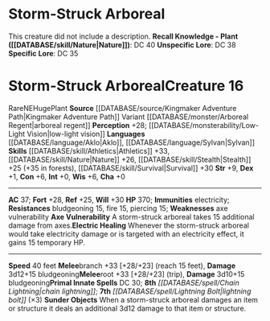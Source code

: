 ﻿---
ac: '37'
alignment: NE
charisma: '+0'
constitution: '+6'
creature_ability:
- Axe Vulnerability
- Electric Healing
- Sunder Objects
dexterity: '+1'
fortitude: '+28'
hp: '370'
id: '2351'
immunity:
- electricity
intelligence: '+0'
land_speed: '40'
language:
- '[[DATABASE/language/Aklo|Aklo]]'
- '[[DATABASE/language/Sylvan|Sylvan]]'
level: '16'
max_speed: '40'
name: Storm-Struck Arboreal
perception: '+28'
rarity: Rare
reflex: '+25'
resistance:
- bludgeoning 15
- fire 15
- piercing 15
sense:
- '[[DATABASE/monsterability/Low-Light Vision|low-light vision]]'
size: Huge
skill:
- '[[DATABASE/skill/Athletics|Athletics]] +33'
- '[[DATABASE/skill/Nature|Nature]] +26'
- '[[DATABASE/skill/Stealth|Stealth]] +25'
- '[[DATABASE/skill/Survival|Survival]] +30'
source: '[[DATABASE/source/Kingmaker Adventure Path|Kingmaker Adventure Path]]'
speed:
- 40 feet
spell:
- '[[DATABASE/spell/Chain Lightning|Chain Lightning]]'
- '[[DATABASE/spell/Lightning Bolt|Lightning Bolt]]'
strength: '+9'
strength_req: '9'
strongest_save:
- Will
trait:
- '[[DATABASE/trait/Plant|Plant]]'
- '[[DATABASE/trait/Rare|Rare]]'
type: Creature
vision: Low-light vision
weakest_save:
- Reflex
weakness:
- axe vulnerability
will: '+30'
wisdom: '+6'

---
# Storm-Struck Arboreal

This creature did not include a description.
**Recall Knowledge - Plant ([[DATABASE/skill/Nature|Nature]])**: DC 40
**Unspecific Lore**: DC 38
**Specific Lore**: DC 35

# Storm-Struck Arboreal<span class="item-type">Creature 16</span>

<span class="trait-rare item-trait">Rare</span><span class="trait-alignment item-trait">NE</span><span class="trait-size item-trait">Huge</span><span class="item-trait">Plant</span>
**Source** [[DATABASE/source/Kingmaker Adventure Path|Kingmaker Adventure Path]]
Variant [[DATABASE/monster/Arboreal Regent|arboreal regent]]
**Perception** +28; [[DATABASE/monsterability/Low-Light Vision|low-light vision]]
**Languages** [[DATABASE/language/Aklo|Aklo]], [[DATABASE/language/Sylvan|Sylvan]]
**Skills** [[DATABASE/skill/Athletics|Athletics]] +33, [[DATABASE/skill/Nature|Nature]] +26, [[DATABASE/skill/Stealth|Stealth]] +25 (+35 in forests), [[DATABASE/skill/Survival|Survival]] +30
**Str** +9, **Dex** +1, **Con** +6, **Int** +0, **Wis** +6, **Cha** +0

---
**AC** 37; **Fort** +28, **Ref** +25, **Will** +30
**HP** 370; **Immunities** electricity; **Resistances** bludgeoning 15, fire 15, piercing 15; **Weaknesses** axe vulnerability
<span class="in-box-ability">**Axe Vulnerability** A storm-struck arboreal takes 15 additional damage from axes.</span><span class="in-box-ability">**Electric Healing** Whenever the storm-struck arboreal would take electricity damage or is targeted with an electricity effect, it gains 15 temporary HP.</span>

---
**Speed** 40 feet
<span class="in-box-ability">**Melee**branch +33 [+28/+23] (reach 15 feet), **Damage** 3d12+15 bludgeoning</span><span class="in-box-ability">**Melee**root +33 [+28/+23] (trip), **Damage** 3d10+15 bludgeoning</span>**Primal Innate Spells** DC 30; **8th** _[[DATABASE/spell/Chain Lightning|chain lightning]]_; **7th** _[[DATABASE/spell/Lightning Bolt|lightning bolt]]_ (×3)
<span class="in-box-ability">**Sunder Objects** When a storm-struck arboreal damages an item or structure it deals an additional 3d12 damage to that item or structure.</span>